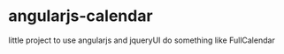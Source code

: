 angularjs-calendar
==================

little project to use angularjs and jqueryUI do something like FullCalendar
